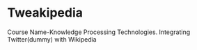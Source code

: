 # Tweakipedia
Course Name-Knowledge Processing Technologies. Integrating Twitter(dummy) with Wikipedia
